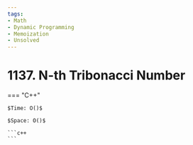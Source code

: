 ```yaml
---
tags:
- Math
- Dynamic Programming
- Memoization
- Unsolved
---
```



# 1137. N-th Tribonacci Number

=== "C++"

    $Time: O()$

    $Space: O()$

    ```c++
    ```